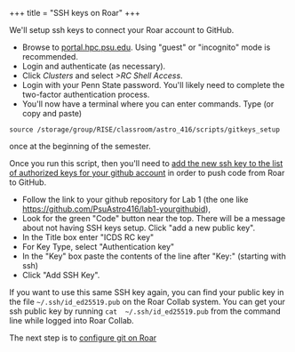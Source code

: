 +++
title = "SSH keys on Roar"
+++

We'll setup ssh keys to connect your Roar account to GitHub.  
- Browse to [portal.hpc.psu.edu](https://portal.hpc.psu.edu).  Using "guest" or "incognito" mode is recommended. 
- Login and authenticate (as necessary).
- Click _Clusters_ and select _>RC Shell Access_.  
- Login with your Penn State password.  You'll likely need to complete the two-factor authentication process.  
- You'll now have a terminal where you can enter commands.  Type (or copy and paste)
```shell
source /storage/group/RISE/classroom/astro_416/scripts/gitkeys_setup
```
once at the beginning of the semester.  

Once you run this script, then you'll need to [add the new ssh key to the list of authorized keys for your github account](https://help.github.com/articles/adding-a-new-ssh-key-to-your-github-account/#platform-linux) in order to push code from Roar to GitHub.
- Follow the link to your github repository for Lab 1 (the one like https://github.com/PsuAstro416/lab1-yourgithubid),
- Look for the green "Code" button near the top.  There will be a message about not having SSH keys setup.  Click "add a new public key".  
- In the Title box enter "ICDS RC key"
- For Key Type, select "Authentication key"
- In the "Key" box paste the contents of the line after "Key:" (starting with ssh) 
- Click "Add SSH Key".  

If you want to use this same SSH key again, you can find your public key in the file `~/.ssh/id_ed25519.pub` on the Roar Collab system.  You can get your ssh public key by running `cat  ~/.ssh/id_ed25519.pub` from the command line while logged into Roar Collab.  

The next step is to [configure git on Roar](../git/)

